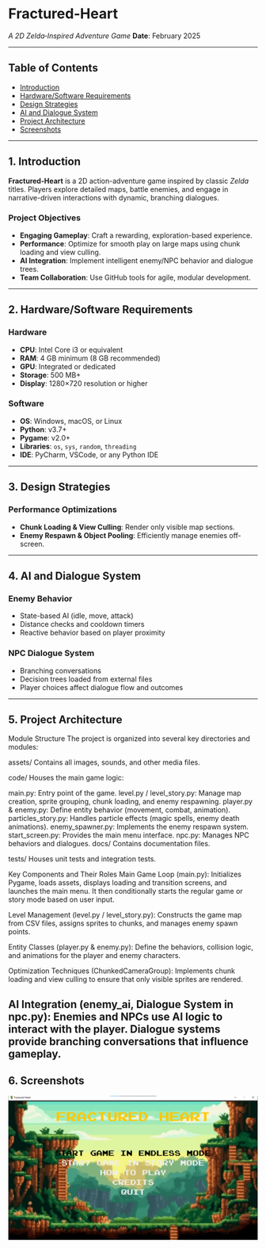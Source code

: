 #  Fractured‑Heart

*A 2D Zelda‑Inspired Adventure Game*
**Date**: February 2025

---

## Table of Contents

- [Introduction](#1-introduction)
- [Hardware/Software Requirements](#2-hardwaresoftware-requirements)
- [Design Strategies](#3-design-strategies)
- [AI and Dialogue System](#4-ai-and-dialogue-system)
- [Project Architecture](#5-project-architecture)
- [Screenshots](#8-screenshots)

---

## 1.  Introduction

**Fractured‑Heart** is a 2D action-adventure game inspired by classic *Zelda* titles. Players explore detailed maps, battle enemies, and engage in narrative-driven interactions with dynamic, branching dialogues.

###  Project Objectives

- **Engaging Gameplay**: Craft a rewarding, exploration-based experience.
- **Performance**: Optimize for smooth play on large maps using chunk loading and view culling.
- **AI Integration**: Implement intelligent enemy/NPC behavior and dialogue trees.
- **Team Collaboration**: Use GitHub tools for agile, modular development.

---

## 2.  Hardware/Software Requirements

###  Hardware

- **CPU**: Intel Core i3 or equivalent  
- **RAM**: 4 GB minimum (8 GB recommended)  
- **GPU**: Integrated or dedicated  
- **Storage**: 500 MB+  
- **Display**: 1280×720 resolution or higher

###  Software

- **OS**: Windows, macOS, or Linux
- **Python**: v3.7+
- **Pygame**: v2.0+
- **Libraries**: `os`, `sys`, `random`, `threading`  
- **IDE**: PyCharm, VSCode, or any Python IDE

---

## 3.  Design Strategies

###  Performance Optimizations

- **Chunk Loading & View Culling**: Render only visible map sections.
- **Enemy Respawn & Object Pooling**: Efficiently manage enemies off-screen.

---

## 4.  AI and Dialogue System

###  Enemy Behavior

- State-based AI (idle, move, attack)
- Distance checks and cooldown timers
- Reactive behavior based on player proximity

###  NPC Dialogue System

- Branching conversations
- Decision trees loaded from external files
- Player choices affect dialogue flow and outcomes

---

## 5.  Project Architecture

Module Structure
The project is organized into several key directories and modules:

assets/
Contains all images, sounds, and other media files.

code/
Houses the main game logic:

main.py: Entry point of the game.
level.py / level_story.py: Manage map creation, sprite grouping, chunk loading, and enemy respawning.
player.py & enemy.py: Define entity behavior (movement, combat, animation).
particles_story.py: Handles particle effects (magic spells, enemy death animations).
enemy_spawner.py: Implements the enemy respawn system.
start_screen.py: Provides the main menu interface.
npc.py: Manages NPC behaviors and dialogues.
docs/
Contains documentation files.

tests/
Houses unit tests and integration tests.

Key Components and Their Roles
Main Game Loop (main.py):
Initializes Pygame, loads assets, displays loading and transition screens, and launches the main menu. It then conditionally starts the regular game or story mode based on user input.

Level Management (level.py / level_story.py):
Constructs the game map from CSV files, assigns sprites to chunks, and manages enemy spawn points.

Entity Classes (player.py & enemy.py):
Define the behaviors, collision logic, and animations for the player and enemy characters.

Optimization Techniques (ChunkedCameraGroup):
Implements chunk loading and view culling to ensure that only visible sprites are rendered.

AI Integration (enemy_ai, Dialogue System in npc.py):
Enemies and NPCs use AI logic to interact with the player. Dialogue systems provide branching conversations that influence gameplay.
---

## 6. Screenshots 

![Main Menu](assets/screenshots/menu.png)


